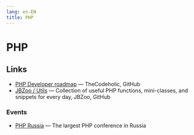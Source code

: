 ```yaml
---
lang: en-EN
title: PHP
---
```

# PHP

## Links
- [PHP Developer roadmap](https://github.com/thecodeholic/php-developer-roadmap) — TheCodeholic, GitHub
- [JBZoo / Utils](https://github.com/JBZoo/Utils) — Collection of useful PHP functions, mini-classes, and snippets for every day, JBZoo, GitHub

### Events
- [PHP Russia](https://phprussia.ru/) — The largest PHP conference in Russia

